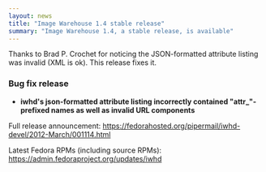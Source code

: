 ```yaml
---
layout: news
title: "Image Warehouse 1.4 stable release"
summary: "Image Warehouse 1.4, a stable release, is available"
---
```


Thanks to Brad P. Crochet for noticing the JSON-formatted attribute listing was invalid (XML is ok). This release fixes it.

### Bug fix release

* **iwhd's json-formatted attribute listing incorrectly contained "attr_"-prefixed names as well as invalid URL components**

Full release announcement: 
 [ https://fedorahosted.org/pipermail/iwhd-devel/2012-March/001114.html ][1]

Latest Fedora RPMs (including source RPMs): 
 [ https://admin.fedoraproject.org/updates/iwhd ][2]

 [1]: https://fedorahosted.org/pipermail/iwhd-devel/2012-March/001114.html "Image Warehouse 1.4 release announcement"
 [2]: https://admin.fedoraproject.org/updates/iwhd "Fedora RPMs for Image Warehouse"
